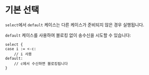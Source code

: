 # 기본 선택

`select`에서 `default` 케이스는 다른 케이스가 준비되지 않은 경우 실행됩니다.

`default` 케이스를 사용하여 블로킹 없이 송수신을 시도할 수 있습니다:

	select {
	case i := <-c:
		// i 사용
	default:
		// c에서 수신하면 블로킹됩니다
	}